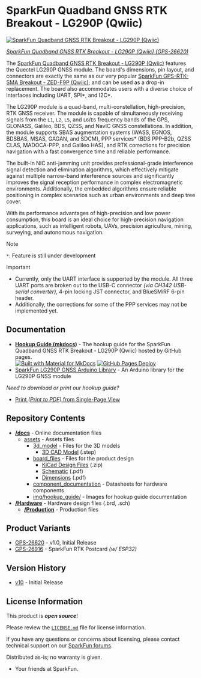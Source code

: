 SparkFun Quadband GNSS RTK Breakout - LG290P (Qwiic)
========================================

[![SparkFun Quadband GNSS RTK Breakout - LG290P (Qwiic)](https://cdn.sparkfun.com/r/600-600/assets/parts/2/7/6/3/7/26620-LG290P-Quadband-GNSS-Breakout-Feature.jpg)](https://www.sparkfun.com/sparkfun-quadband-gnss-rtk-breakout-lg290p-qwiic.html)

[*SparkFun Quadband GNSS RTK Breakout - LG290P (Qwiic) (GPS-26620)*](https://www.sparkfun.com/sparkfun-quadband-gnss-rtk-breakout-lg290p-qwiic.html)


The [SparkFun Quadband GNSS RTK Breakout - LG290P (Qwiic)](https://www.sparkfun.com/sparkfun-quadband-gnss-rtk-breakout-lg290p-qwiic.html) features the Quectel LG290P GNSS module. The board's dimensions, pin layout, and connectors are exactly the same as our very popular [SparkFun GPS-RTK-SMA Breakout - ZED-F9P (Qwiic)](https://www.sparkfun.com/sparkfun-gps-rtk-sma-breakout-zed-f9p-qwiic.html); and can be used as a drop-in replacement. The board also accommodates users with a diverse choice of interfaces including UART, SPI*, and I2C*.

The LG290P module is a quad-band, multi-constellation, high-precision, RTK GNSS receiver. The module is capable of simultaneously receiving signals from the `L1`, `L2`, `L5`, and `L6`/`E6` frequency bands of the GPS, GLONASS, Galileo, BDS, QZSS, and NavIC GNSS constellations. In addition, the module supports SBAS augmentation systems (WASS, EGNOS, BDSBAS, MSAS, GAGAN, and SDCM), PPP services* (BDS PPP-B2b, QZSS CLAS, MADOCA-PPP, and Galileo HAS), and RTK corrections for precision navigation with a fast convergence time and reliable performance.

The built-in NIC anti-jamming unit provides professional-grade interference signal detection and elimination algorithms, which effectively mitigate against multiple narrow-band interference sources and significantly improves the signal reception performance in complex electromagnetic environments. Additionally, the embedded algorithms ensure reliable positioning in complex scenarios such as urban environments and deep tree cover.

With its performance advantages of high-precision and low power consumption, this board is an ideal choice for high-precision navigation applications, such as intelligent robots, UAVs, precision agriculture, mining, surveying, and autonomous navigation.

> [!NOTE]
> `*`: Feature is still under development

> [!IMPORTANT]
> - Currently, only the UART interface is supported by the module. All three UART ports are broken out to the USB-C connector *(via CH342 USB-serial converter)*, 4-pin locking JST connector, and BlueSMiRF 6-pin header.
> - Additionally, the corrections for some of the PPP services may not be implemented yet.



Documentation
--------------

* **[Hookup Guide (mkdocs)](http://docs.sparkfun.com/SparkFun_LG290P_Quadband_GNSS_RTK_Breakout/)** - The hookup guide for the SparkFun Quadband GNSS RTK Breakout - LG290P (Qwiic) hosted by GitHub pages.<br>
  [![Built with Material for MkDocs](https://img.shields.io/badge/Material_for_MkDocs-526CFE?logo=MaterialForMkDocs&logoColor=white)](https://squidfunk.github.io/mkdocs-material/) [![GitHub Pages Deploy](https://github.com/sparkfun/SparkFun_LG290P_Quadband_GNSS_RTK_Breakout/actions/workflows/mkdocs.yml/badge.svg)](https://github.com/sparkfun/SparkFun_LG290P_Quadband_GNSS_RTK_Breakout/actions/workflows/mkdocs.yml)
* [SparkFun LG290P GNSS Arduino Library](https://github.com/sparkfun/SparkFun_LG290P_GNSS_Arduino_Library) - An Arduino library for the LG290P GNSS module


*Need to download or print our hookup guide?*

* [Print *(Print to PDF)* from Single-Page View](http://docs.sparkfun.com/SparkFun_LG290P_Quadband_GNSS_RTK_Breakout/print_view)

Repository Contents
-------------------

* **[/docs](/docs/)** - Online documentation files
    * [assets](/docs/assets/) - Assets files
        * [3d_model](/docs/assets/3d_model/) - Files for the 3D models
            * [3D CAD Model](/docs/assets/3d_model/cad_model.step) (.step)
        * [board_files](/docs/assets/board_files/) - Files for the product design
            * [KiCad Design Files](/docs/assets/board_files/kicad_files.zip) (.zip)
            * [Schematic](/docs/assets/board_files/schematic.pdf) (.pdf)
            * [Dimensions](/docs/assets/board_files/dimensions.pdf) (.pdf)
        * [component_documentation](/docs/assets/component_documentation/) - Datasheets for hardware components
        * [img/hookup_guide/](/docs/assets/img/hookup_guide/) - Images for hookup guide documentation
* **[/Hardware](/Hardware/)** - Hardware design files (.brd, .sch)
  * **[/Production](/Production/)** - Production files

Product Variants
----------------

* [GPS-26620](https://www.sparkfun.com/sparkfun-quadband-gnss-rtk-breakout-lg290p-qwiic.html) - v1.0, Initial Release
* [GPS-26916](https://www.sparkfun.com/sparkfun-rtk-postcard.html) - SparkFun RTK Postcard *(w/ ESP32)*

Version History
---------------

* [v10](https://github.com/sparkfun/SparkFun_LG290P_Quadband_GNSS_RTK_Breakout/releases/tag/v10) - Initial Release


License Information
-------------------

This product is ***open source***!

Please review the [`LICENSE.md`](./LICENSE.md) file for license information.

If you have any questions or concerns about licensing, please contact technical support on our [SparkFun forums](https://forum.sparkfun.com/viewforum.php?f=152).

Distributed as-is; no warranty is given.

- Your friends at SparkFun.
